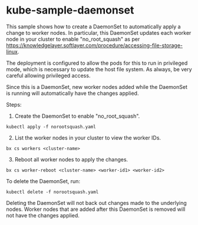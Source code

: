 # kube-sample-daemonset

This sample shows how to create a DaemonSet to automatically apply a change to worker nodes. In particular, this DaemonSet updates each worker node in your cluster to enable "no_root_squash" as per https://knowledgelayer.softlayer.com/procedure/accessing-file-storage-linux.

The deployment is configured to allow the pods for this to run in privileged mode, which is necessary to update the host file system. As always, be very careful allowing privileged access.

Since this is a DaemonSet, new worker nodes added while the DaemonSet is running will automatically have the changes applied.

Steps:

1. Create the DaemonSet to enable "no_root_squash". 

```
kubectl apply -f norootsquash.yaml
```

2. List the worker nodes in your cluster to view the worker IDs.

```
bx cs workers <cluster-name>
```

3. Reboot all worker nodes to apply the changes.

```
bx cs worker-reboot <cluster-name> <worker-id1> <worker-id2>
```

To delete the DaemonSet, run:

```
kubectl delete -f norootsquash.yaml
```

Deleting the DaemonSet will not back out changes made to the underlying nodes.
Worker nodes that are added after this DaemonSet is removed will not have the changes applied.
 